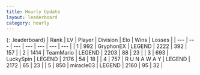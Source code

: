 ```yaml
---
title: Hourly Update
layout: leaderboard
category: hourly
---
```


{: .leaderboard}
| Rank | LV | Player | Division | Elo | Wins | Losses |
| --- | --- | --- | --- | --- | --- | --- |
| <span data-change="0">1</span> | 992 | <span title="ID: 315148">GryphonEX</span> | LEGEND | <span data-change="11">2222</span> | <span data-change="2">392</span> | <span data-change="0">157</span> |
| <span data-change="0">2</span> | 1414 | <span title="ID: 164871">TeamMario</span> | LEGEND | <span data-change="0">2203</span> | <span data-change="0">88</span> | <span data-change="0">23</span> |
| <span data-change="0">3</span> | 693 | <span title="ID: 498412">LuckySpin</span> | LEGEND | <span data-change="0">2176</span> | <span data-change="0">54</span> | <span data-change="0">18</span> |
| <span data-change="0">4</span> | 757 | <span title="ID: 66144">R U N A W A Y</span> | LEGEND | <span data-change="0">2172</span> | <span data-change="0">65</span> | <span data-change="0">23</span> |
| <span data-change="0">5</span> | 850 | <span title="ID: 416373">miracle03</span> | LEGEND | <span data-change="0">2160</span> | <span data-change="0">95</span> | <span data-change="0">32</span> |